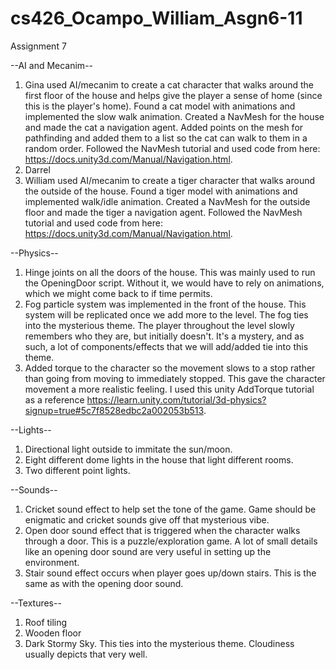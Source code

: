 # cs426_Ocampo_William_Asgn6-11

Assignment 7

--AI and Mecanim--
1. Gina used AI/mecanim to create a cat character that walks around the first floor of the house and helps give the player a sense of home (since this is the player's home).
   Found a cat model with animations and implemented the slow walk animation. 
   Created a NavMesh for the house and made the cat a navigation agent.
   Added points on the mesh for pathfinding and added them to a list so the cat can walk to them in a random order. 
   Followed the NavMesh tutorial and used code from here: https://docs.unity3d.com/Manual/Navigation.html. 
2. Darrel
3. William used AI/mecanim to create a tiger character that walks around the outside of the house.
   Found a tiger model with animations and implemented walk/idle animation.
   Created a NavMesh for the outside floor and made the tiger a navigation agent.
   Followed the NavMesh tutorial and used code from here: https://docs.unity3d.com/Manual/Navigation.html.

--Physics--
1. Hinge joints on all the doors of the house. This was mainly used to run the OpeningDoor script. Without it, we would have to rely on animations, which we might come back to if time permits.
2. Fog particle system was implemented in the front of the house. This system will be replicated once we add more to the level. The fog ties into the mysterious theme. The player throughout the level slowly remembers who they are, but initially doesn't. It's a mystery, and as such, a lot of components/effects that we will add/added tie into this theme.
3. Added torque to the character so the movement slows to a stop rather than going from moving to immediately stopped. This gave the character movement a more realistic feeling. I used this unity AddTorque tutorial as a reference https://learn.unity.com/tutorial/3d-physics?signup=true#5c7f8528edbc2a002053b513.

--Lights--
1. Directional light outside to immitate the sun/moon. 
2. Eight different dome lights in the house that light different rooms. 
3. Two different point lights.

--Sounds--
1. Cricket sound effect to help set the tone of the game. Game should be enigmatic and cricket sounds give off that mysterious vibe.
2. Open door sound effect that is triggered when the character walks through a door. This is a puzzle/exploration game. A lot of small details like an opening door sound are very useful in setting up the environment.
3. Stair sound effect occurs when player goes up/down stairs. This is the same as with the opening door sound.

--Textures--
1. Roof tiling
2. Wooden floor
3. Dark Stormy Sky. This ties into the mysterious theme. Cloudiness usually depicts that very well.
